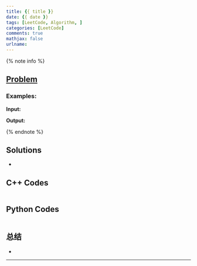 ```yaml
---
title: {{ title }}
date: {{ date }}
tags: [LeetCode, Algorithm, ]
categories: [LeetCode]
comments: true
mathjax: false
urlname:
---
```


<meta name="referrer" content="no-referrer" />

{% note info %}
## [Problem]()

### Examples:
**Input:**
> 

**Output:**
> 

{% endnote %}
<!--more-->

## Solutions
- 


## C++ Codes

```C++

```

## Python Codes

```python


```

## 总结
- 


------
